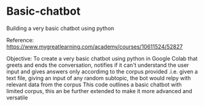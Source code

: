 # Basic-chatbot
Building a very basic chatbot using python

Reference:
https://www.mygreatlearning.com/academy/courses/10611524/52827

Objective:
To create a very basic chatbot using python in Google Colab that greets and ends the conversation, notifies if it can't understand the user input and gives answers only accordimg to the corpus provided .i.e. given a text file, giving an input of any random subtopic, the bot would relpy with relevant data from the corpus
This code outlines a basic chatbot with limited corpus, this an be further extended to make it more advanced and versatile
